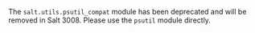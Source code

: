The ``salt.utils.psutil_compat`` module has been deprecated and will be removed in Salt 3008. Please use the ``psutil`` module directly.
